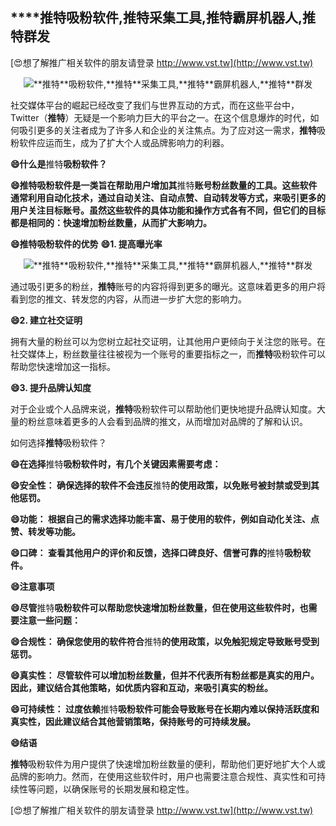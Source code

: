 ## ****推特**吸粉软件,**推特**采集工具,**推特**霸屏机器人,**推特**群发**

[😍想了解推广相关软件的朋友请登录 http://www.vst.tw](http://www.vst.tw)

 <center><img src="https://vst.tw/MP4/tuiguang/png/5.png" alt="**推特**吸粉软件,**推特**采集工具,**推特**霸屏机器人,**推特**群发"></center>

社交媒体平台的崛起已经改变了我们与世界互动的方式，而在这些平台中，Twitter（**推特**）无疑是一个影响力巨大的平台之一。在这个信息爆炸的时代，如何吸引更多的关注者成为了许多人和企业的关注焦点。为了应对这一需求，**推特**吸粉软件应运而生，成为了扩大个人或品牌影响力的利器。

**😄什么是**推特**吸粉软件？**

**😄**推特**吸粉软件是一类旨在帮助用户增加其**推特**账号粉丝数量的工具。这些软件通常利用自动化技术，通过自动关注、自动点赞、自动转发等方式，来吸引更多的用户关注目标账号。虽然这些软件的具体功能和操作方式各有不同，但它们的目标都是相同的：快速增加粉丝数量，从而扩大影响力。**

**😄**推特**吸粉软件的优势**
**😄1. 提高曝光率**

 <center><img src="https://vst.tw/MP4/tuiguang/png/2.png" alt="**推特**吸粉软件,**推特**采集工具,**推特**霸屏机器人,**推特**群发"></center>

通过吸引更多的粉丝，**推特**账号的内容将得到更多的曝光。这意味着更多的用户将看到您的推文、转发您的内容，从而进一步扩大您的影响力。

**😄2. 建立社交证明**

拥有大量的粉丝可以为您树立起社交证明，让其他用户更倾向于关注您的账号。在社交媒体上，粉丝数量往往被视为一个账号的重要指标之一，而**推特**吸粉软件可以帮助您快速增加这一指标。

**😄3. 提升品牌认知度**

对于企业或个人品牌来说，**推特**吸粉软件可以帮助他们更快地提升品牌认知度。大量的粉丝意味着更多的人会看到品牌的推文，从而增加对品牌的了解和认识。

如何选择**推特**吸粉软件？

**😄在选择**推特**吸粉软件时，有几个关键因素需要考虑：**

**😄安全性： 确保选择的软件不会违反**推特**的使用政策，以免账号被封禁或受到其他惩罚。**

**😄功能： 根据自己的需求选择功能丰富、易于使用的软件，例如自动化关注、点赞、转发等功能。**

**😄口碑： 查看其他用户的评价和反馈，选择口碑良好、信誉可靠的**推特**吸粉软件。**

**😄注意事项**

**😄尽管**推特**吸粉软件可以帮助您快速增加粉丝数量，但在使用这些软件时，也需要注意一些问题：**

**😄合规性： 确保您使用的软件符合**推特**的使用政策，以免触犯规定导致账号受到惩罚。**

**😄真实性： 尽管软件可以增加粉丝数量，但并不代表所有粉丝都是真实的用户。因此，建议结合其他策略，如优质内容和互动，来吸引真实的粉丝。**

**😄可持续性： 过度依赖**推特**吸粉软件可能会导致账号在长期内难以保持活跃度和真实性，因此建议结合其他营销策略，保持账号的可持续发展。**

**😄结语**

**推特**吸粉软件为用户提供了快速增加粉丝数量的便利，帮助他们更好地扩大个人或品牌的影响力。然而，在使用这些软件时，用户也需要注意合规性、真实性和可持续性等问题，以确保账号的长期发展和稳定性。

[😍想了解推广相关软件的朋友请登录 http://www.vst.tw](http://www.vst.tw)



